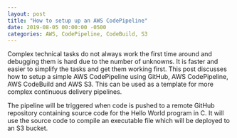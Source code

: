 ```yaml
---
layout: post
title: "How to setup up an AWS CodePipeline"
date: 2019-08-05 00:00:00 -0500
categories: AWS, CodePipeline, CodeBuild, S3
---
```


Complex technical tasks do not always work the first time around and debugging them is hard due to the number of unknowns. It is faster and easier to simplify the tasks and get them working first. This post discusses how to setup a simple AWS CodePipeline using GitHub, AWS CodePipeline, AWS CodeBuild and AWS S3. This can be used as a template for more complex continuous delivery pipelines. 

 The pipeline will be triggered when code is pushed to a remote GitHub repository containing source code for the Hello World program in C. It will use the source code to compile an executable file which will be deployed to an S3 bucket.






